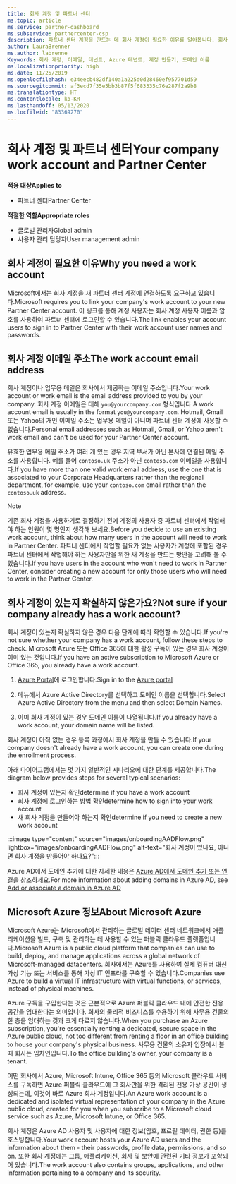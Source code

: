 ```yaml
---
title: 회사 계정 및 파트너 센터
ms.topic: article
ms.service: partner-dashboard
ms.subservice: partnercenter-csp
description: 파트너 센터 계정을 만드는 데 회사 계정이 필요한 이유를 알아봅니다. 회사 계정이 이미 있는지 확인합니다.
author: LauraBrenner
ms.author: labrenne
Keywords: 회사 계정, 이메일, 테넌트, Azure 테넌트, 계정 만들기, 도메인 이름
ms.localizationpriority: high
ms.date: 11/25/2019
ms.openlocfilehash: e34eecb482df140a1a225d0d28460ef957701d59
ms.sourcegitcommit: af3ecd7f35e5bb3b87f5f683335c76e287f2a9b8
ms.translationtype: HT
ms.contentlocale: ko-KR
ms.lasthandoff: 05/13/2020
ms.locfileid: "83369270"
---
```

# <a name="your-company-work-account-and-partner-center"></a><span data-ttu-id="0858a-105">회사 계정 및 파트너 센터</span><span class="sxs-lookup"><span data-stu-id="0858a-105">Your company work account and Partner Center</span></span>  

<span data-ttu-id="0858a-106">**적용 대상**</span><span class="sxs-lookup"><span data-stu-id="0858a-106">**Applies to**</span></span>

- <span data-ttu-id="0858a-107">파트너 센터</span><span class="sxs-lookup"><span data-stu-id="0858a-107">Partner Center</span></span>

<span data-ttu-id="0858a-108">**적절한 역할**</span><span class="sxs-lookup"><span data-stu-id="0858a-108">**Appropriate roles**</span></span>

- <span data-ttu-id="0858a-109">글로벌 관리자</span><span class="sxs-lookup"><span data-stu-id="0858a-109">Global admin</span></span>
- <span data-ttu-id="0858a-110">사용자 관리 담당자</span><span class="sxs-lookup"><span data-stu-id="0858a-110">User management admin</span></span>

## <a name="why-you-need-a-work-account"></a><span data-ttu-id="0858a-111">회사 계정이 필요한 이유</span><span class="sxs-lookup"><span data-stu-id="0858a-111">Why you need a work account</span></span>

<span data-ttu-id="0858a-112">Microsoft에서는 회사 계정을 새 파트너 센터 계정에 연결하도록 요구하고 있습니다.</span><span class="sxs-lookup"><span data-stu-id="0858a-112">Microsoft requires you to link your company's work account to your new Partner Center account.</span></span> <span data-ttu-id="0858a-113">이 링크를 통해 계정 사용자는 회사 계정 사용자 이름과 암호를 사용하여 파트너 센터에 로그인할 수 있습니다.</span><span class="sxs-lookup"><span data-stu-id="0858a-113">The link enables your account users to sign in to Partner Center with their work account user names and passwords.</span></span>

## <a name="the-work-account-email-address"></a><span data-ttu-id="0858a-114">회사 계정 이메일 주소</span><span class="sxs-lookup"><span data-stu-id="0858a-114">The work account email address</span></span>

<span data-ttu-id="0858a-115">회사 계정이나 업무용 메일은 회사에서 제공하는 이메일 주소입니다.</span><span class="sxs-lookup"><span data-stu-id="0858a-115">Your work account or work email is the email address provided to you by your company.</span></span> <span data-ttu-id="0858a-116">회사 계정 이메일은 대해 `you@yourcompany.com` 형식입니다.</span><span class="sxs-lookup"><span data-stu-id="0858a-116">A work account email is usually in the format `you@yourcompany.com`.</span></span> <span data-ttu-id="0858a-117">Hotmail, Gmail 또는 Yahoo의 개인 이메일 주소는 업무용 메일이 아니며 파트너 센터 계정에 사용할 수 없습니다.</span><span class="sxs-lookup"><span data-stu-id="0858a-117">Personal email addresses such as Hotmail, Gmail, or Yahoo aren't work email and can't be used for your Partner Center account.</span></span>

<span data-ttu-id="0858a-118">유효한 업무용 메일 주소가 여러 개 있는 경우 지역 부서가 아닌 본사에 연결된 메일 주소를 사용합니다. 예를 들어 `contoso.uk` 주소가 아닌 `contoso.com` 이메일을 사용합니다.</span><span class="sxs-lookup"><span data-stu-id="0858a-118">If you have more than one valid work email address, use the one that is associated to your Corporate Headquarters rather than the regional department, for example, use your `contoso.com` email rather than the `contoso.uk` address.</span></span>

> [!NOTE]  
> <span data-ttu-id="0858a-119">기존 회사 계정을 사용하기로 결정하기 전에 계정의 사용자 중 파트너 센터에서 작업해야 하는 인원이 몇 명인지 생각해 보세요.</span><span class="sxs-lookup"><span data-stu-id="0858a-119">Before you decide to use an existing work account, think about how many users in the account will need to work in Partner Center.</span></span> <span data-ttu-id="0858a-120">파트너 센터에서 작업할 필요가 없는 사용자가 계정에 포함된 경우 파트너 센터에서 작업해야 하는 사용자만을 위한 새 계정을 만드는 방안을 고려해 볼 수 있습니다.</span><span class="sxs-lookup"><span data-stu-id="0858a-120">If you have users in the account who won't need to work in Partner Center, consider creating a new account for only those users who will need to work in the Partner Center.</span></span>

## <a name="not-sure-if-your-company-already-has-a-work-account"></a><span data-ttu-id="0858a-121">회사 계정이 있는지 확실하지 않은가요?</span><span class="sxs-lookup"><span data-stu-id="0858a-121">Not sure if your company already has a work account?</span></span>

<span data-ttu-id="0858a-122">회사 계정이 있는지 확실하지 않은 경우 다음 단계에 따라 확인할 수 있습니다.</span><span class="sxs-lookup"><span data-stu-id="0858a-122">If you're not sure whether your company has a work account, follow these steps to check.</span></span> <span data-ttu-id="0858a-123">Microsoft Azure 또는 Office 365에 대한 활성 구독이 있는 경우 회사 계정이 이미 있는 것입니다.</span><span class="sxs-lookup"><span data-stu-id="0858a-123">If you have an active subscription to Microsoft Azure or Office 365, you already have a work account.</span></span>

1. <span data-ttu-id="0858a-124">[Azure Portal](https://portal.azure.com)에 로그인합니다.</span><span class="sxs-lookup"><span data-stu-id="0858a-124">Sign in to the [Azure portal](https://portal.azure.com)</span></span>

2. <span data-ttu-id="0858a-125">메뉴에서 Azure Active Directory를 선택하고 도메인 이름을 선택합니다.</span><span class="sxs-lookup"><span data-stu-id="0858a-125">Select Azure Active Directory from the menu and then select Domain Names.</span></span>

3. <span data-ttu-id="0858a-126">이미 회사 계정이 있는 경우 도메인 이름이 나열됩니다.</span><span class="sxs-lookup"><span data-stu-id="0858a-126">If you already have a work account, your domain name will be listed.</span></span>

<span data-ttu-id="0858a-127">회사 계정이 아직 없는 경우 등록 과정에서 회사 계정을 만들 수 있습니다.</span><span class="sxs-lookup"><span data-stu-id="0858a-127">If your company doesn't already have a work account, you can create one during the enrollment process.</span></span>

<span data-ttu-id="0858a-128">아래 다이어그램에서는 몇 가지 일반적인 시나리오에 대한 단계를 제공합니다.</span><span class="sxs-lookup"><span data-stu-id="0858a-128">The diagram below provides steps for several typical scenarios:</span></span>

- <span data-ttu-id="0858a-129">회사 계정이 있는지 확인</span><span class="sxs-lookup"><span data-stu-id="0858a-129">determine if you have a work account</span></span>
- <span data-ttu-id="0858a-130">회사 계정에 로그인하는 방법 확인</span><span class="sxs-lookup"><span data-stu-id="0858a-130">determine how to sign into your work account</span></span>
- <span data-ttu-id="0858a-131">새 회사 계정을 만들어야 하는지 확인</span><span class="sxs-lookup"><span data-stu-id="0858a-131">determine if you need to create a new work account</span></span>

:::image type="content" source="images/onboardingAADFlow.png" lightbox="images/onboardingAADFlow.png" alt-text="회사 계정이 있나요, 아니면 회사 계정을 만들어야 하나요?":::

<span data-ttu-id="0858a-133">Azure AD에서 도메인 추가에 대한 자세한 내용은 [Azure AD에서 도메인 추가 또는 연결](https://docs.microsoft.com/azure/active-directory/active-directory-add-domain)을 참조하세요.</span><span class="sxs-lookup"><span data-stu-id="0858a-133">For more information about adding domains in Azure AD, see [Add or associate a domain in Azure AD](https://docs.microsoft.com/azure/active-directory/active-directory-add-domain)</span></span>

## <a name="about-microsoft-azure"></a><span data-ttu-id="0858a-134">Microsoft Azure 정보</span><span class="sxs-lookup"><span data-stu-id="0858a-134">About Microsoft Azure</span></span>

<span data-ttu-id="0858a-135">Microsoft Azure는 Microsoft에서 관리하는 글로벌 데이터 센터 네트워크에서 애플리케이션을 빌드, 구축 및 관리하는 데 사용할 수 있는 퍼블릭 클라우드 플랫폼입니다.</span><span class="sxs-lookup"><span data-stu-id="0858a-135">Microsoft Azure is a public cloud platform that companies can use to build, deploy, and manage applications across a global network of Microsoft-managed datacenters.</span></span> <span data-ttu-id="0858a-136">회사에서는 Azure를 사용하여 실제 컴퓨터 대신 가상 기능 또는 서비스를 통해 가상 IT 인프라를 구축할 수 있습니다.</span><span class="sxs-lookup"><span data-stu-id="0858a-136">Companies use Azure to build a virtual IT infrastructure with virtual functions, or services, instead of physical machines.</span></span>

<span data-ttu-id="0858a-137">Azure 구독을 구입한다는 것은 근본적으로 Azure 퍼블릭 클라우드 내에 안전한 전용 공간을 임대한다는 의미입니다. 회사의 물리적 비즈니스를 수용하기 위해 사무용 건물의 한 층을 임대하는 것과 크게 다르지 않습니다.</span><span class="sxs-lookup"><span data-stu-id="0858a-137">When you purchase an Azure subscription, you're essentially renting a dedicated, secure space in the Azure public cloud, not too different from renting a floor in an office building to house your company's physical business.</span></span> <span data-ttu-id="0858a-138">사무용 건물의 소유자 입장에서 볼 때 회사는 임차인입니다.</span><span class="sxs-lookup"><span data-stu-id="0858a-138">To the office building's owner, your company is a tenant.</span></span>

<span data-ttu-id="0858a-139">어떤 회사에서 Azure, Microsoft Intune, Office 365 등의 Microsoft 클라우드 서비스를 구독하면 Azure 퍼블릭 클라우드에 그 회사만을 위한 격리된 전용 가상 공간이 생성되는데, 이것이 바로 Azure 회사 계정입니다.</span><span class="sxs-lookup"><span data-stu-id="0858a-139">An Azure work account is a dedicated and isolated virtual representation of your company in the Azure public cloud, created for you when you subscribe to a Microsoft cloud service such as Azure, Microsoft Intune, or Office 365.</span></span>

<span data-ttu-id="0858a-140">회사 계정은 Azure AD 사용자 및 사용자에 대한 정보(암호, 프로필 데이터, 권한 등)를 호스팅합니다.</span><span class="sxs-lookup"><span data-stu-id="0858a-140">Your work account hosts your Azure AD users and the information about them - their passwords, profile data, permissions, and so on.</span></span> <span data-ttu-id="0858a-141">또한 회사 계정에는 그룹, 애플리케이션, 회사 및 보안에 관련된 기타 정보가 포함되어 있습니다.</span><span class="sxs-lookup"><span data-stu-id="0858a-141">The work account also contains groups, applications, and other information pertaining to a company and its security.</span></span>
